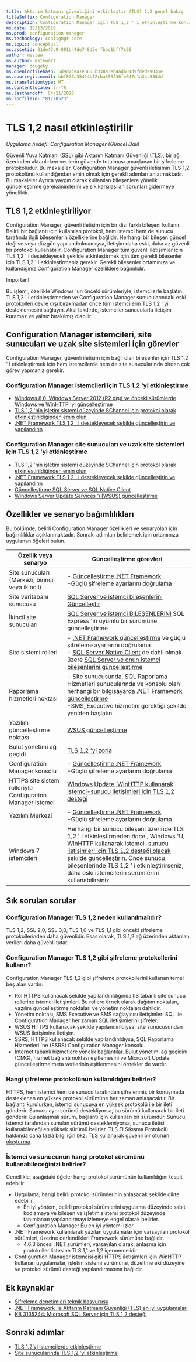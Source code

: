 ```yaml
---
title: Aktarım katmanı güvenliğini etkinleştir (TLS) 1,2 genel bakış
titleSuffix: Configuration Manager
description: Configuration Manager için TLS 1,2 ' i etkinleştirme konusuna genel bakış.
ms.date: 12/13/2019
ms.prod: configuration-manager
ms.technology: configmgr-core
ms.topic: conceptual
ms.assetid: 31de47c9-891b-4de7-8d5e-fbbc1bff7c60
author: mestew
ms.author: mstewart
manager: dougeby
ms.openlocfilehash: 5d9d7cea7e5653b338a3eb4adb01d9fded99035e
ms.sourcegitcommit: bbf820c35414bf2cba356f30fe047c1a34c5384d
ms.translationtype: MT
ms.contentlocale: tr-TR
ms.lasthandoff: 04/21/2020
ms.locfileid: "81720523"
---
```

# <a name="how-to-enable-tls-12"></a>TLS 1,2 nasıl etkinleştirilir

*Uygulama hedefi: Configuration Manager (Güncel Dalı)*

Güvenli Yuva Katmanı (SSL) gibi Aktarım Katmanı Güvenliği (TLS), bir ağ üzerinden aktarılırken verilerin güvende tutulması amaçlanan bir şifreleme protokolüdür. Bu makaleler, Configuration Manager güvenli iletişimin TLS 1,2 protokolünü kullandığından emin olmak için gerekli adımları anlatmaktadır. Bu makaleler Ayrıca yaygın olarak kullanılan bileşenlere yönelik güncelleştirme gereksinimlerini ve sık karşılaşılan sorunları gidermeye yöneliktir.

## <a name="enabling-tls-12"></a>TLS 1,2 etkinleştiriliyor

Configuration Manager, güvenli iletişim için bir dizi farklı bileşeni kullanır. Belirli bir bağlantı için kullanılan protokol, hem istemci hem de sunucu tarafında ilgili bileşenlerin özelliklerine bağlıdır. Herhangi bir bileşen güncel değilse veya düzgün yapılandırılmamışsa, iletişim daha eski, daha az güvenli bir protokol kullanabilir. Configuration Manager tüm güvenli iletişimler için TLS 1,2 ' i destekleyecek şekilde etkinleştirmek için tüm gerekli bileşenler için TLS 1,2 ' i etkinleştirmeniz gerekir. Gerekli bileşenler ortamınıza ve kullandığınız Configuration Manager özelliklere bağımlıdır.

> [!IMPORTANT]
> Bu işlemi, özellikle Windows 'un önceki sürümleriyle, istemcilerle başlatın. TLS 1,2 ' i etkinleştirmeden ve Configuration Manager sunucularındaki eski protokolleri devre dışı bırakmadan önce tüm istemcilerin TLS 1,2 ' yi desteklemesini sağlayın. Aksi takdirde, istemciler sunucularla iletişim kuramaz ve yalnız bırakılmış olabilir.


## <a name="tasks-for-configuration-manager-clients-site-servers-and-remote-site-systems"></a>Configuration Manager istemcileri, site sunucuları ve uzak site sistemleri için görevler

Configuration Manager, güvenli iletişim için bağlı olan bileşenler için TLS 1,2 ' i etkinleştirmek için hem istemcilerde hem de site sunucularında birden çok görev yapmanız gerekir.

### <a name="enable-tls-12-for-configuration-manager-clients"></a>Configuration Manager istemcileri için TLS 1,2 'yi etkinleştirme

- [Windows 8,0, Windows Server 2012 (R2 dışı) ve önceki sürümlerde Windows ve WinHTTP 'yi güncelleştirme](enable-tls-1-2-client.md#bkmk_winhttp)
- [TLS 1,2 'nin işletim sistemi düzeyinde SChannel için protokol olarak etkinleştirildiğinden emin olun](enable-tls-1-2-client.md#bkmk_protocol)
- [.NET Framework TLS 1,2 ' i destekleyecek şekilde güncelleştirin ve yapılandırın](enable-tls-1-2-client.md#bkmk_net)


### <a name="enable-tls-12-for-configuration-manager-site-servers-and-remote-site-systems"></a>Configuration Manager site sunucuları ve uzak site sistemleri için TLS 1,2 'yi etkinleştirme

- [TLS 1,2 'nin işletim sistemi düzeyinde SChannel için protokol olarak etkinleştirildiğinden emin olun](enable-tls-1-2-server.md#bkmk_protocol)
- [.NET Framework TLS 1,2 ' i destekleyecek şekilde güncelleştirin ve yapılandırın](enable-tls-1-2-server.md#bkmk_net)
- [Güncelleştirme SQL Server ve SQL Native Client](enable-tls-1-2-server.md#bkmk_sql)
- [Windows Server Update Services 'ı (WSUS) güncelleştirme](enable-tls-1-2-server.md#bkmk_wsus)


## <a name="features-and-scenario-dependencies"></a>Özellikler ve senaryo bağımlılıkları

Bu bölümde, belirli Configuration Manager özellikleri ve senaryoları için bağımlılıklar açıklanmaktadır. Sonraki adımları belirlemek için ortamınıza uygulanan öğeleri bulun.

|Özellik veya senaryo|Güncelleştirme görevleri|
|--- |--- |
|Site sunucuları (Merkezi, birincil veya ikincil)| - [Güncelleştirme .NET Framework](enable-tls-1-2-server.md#bkmk_net)<br/> -Güçlü şifreleme ayarlarını doğrulama|
|Site veritabanı sunucusu|[SQL Server ve istemci bileşenlerini Güncelleştir](enable-tls-1-2-server.md#bkmk_sql)|
|İkincil site sunucuları|[SQL Server ve istemci BILEŞENLERINI](enable-tls-1-2-server.md#bkmk_sql) SQL Express 'in uyumlu bir sürümüne güncelleştirme|
|Site sistemi rolleri| - [.NET Framework güncelleştirme](enable-tls-1-2-server.md#bkmk_net) ve güçlü şifreleme ayarlarını doğrulama <br/> - [SQL Server Native Client](enable-tls-1-2-server.md#bkmk_sql-client) de dahil olmak üzere [SQL Server ve onun istemci bileşenlerini güncelleştirme](enable-tls-1-2-server.md#bkmk_sql)|
|Raporlama hizmetleri noktası|- Site sunucusunda, SQL Raporlama Hizmetleri sunucularında ve konsolu olan herhangi bir bilgisayarda [.NET Framework güncelleştirme](enable-tls-1-2-server.md#bkmk_net)<br/> -SMS_Executive hizmetini gerektiği şekilde yeniden başlatın|
|Yazılım güncelleştirme noktası|[WSUS güncelleştirme](enable-tls-1-2-server.md#bkmk_wsus)|
|Bulut yönetimi ağ geçidi|[TLS 1,2 'yi zorla](../../clients/manage/cmg/security-and-privacy-for-cloud-management-gateway.md#bkmk_tls)|
|Configuration Manager konsolu| - [Güncelleştirme .NET Framework](enable-tls-1-2-client.md#bkmk_net)<br/> -Güçlü şifreleme ayarlarını doğrulama|
|HTTPS site sistem rolleriyle Configuration Manager istemci|[Windows Update, WinHTTP kullanarak istemci-sunucu iletişimleri için TLS 1,2 desteği](enable-tls-1-2-client.md#bkmk_winhttp)|
|Yazılım Merkezi| - [Güncelleştirme .NET Framework](enable-tls-1-2-client.md#bkmk_net)<br/> -Güçlü şifreleme ayarlarını doğrulama|
|Windows 7 istemcileri| Herhangi bir sunucu bileşeni üzerinde TLS 1,2 ' i etkinleştirmeden *önce* , Windows 'U, [WinHTTP kullanarak istemci-sunucu iletişimleri için TLS 1,2 desteği olacak şekilde güncelleştirin](enable-tls-1-2-client.md#bkmk_winhttp). Önce sunucu bileşenlerinde TLS 1,2 ' i etkinleştirirseniz, daha eski istemcilerin sürümlerini kullanabilirsiniz.|

## <a name="frequently-asked-questions"></a>Sık sorulan sorular

### <a name="why-use-tls-12-with-configuration-manager"></a>Configuration Manager TLS 1,2 neden kullanılmalıdır?

TLS 1,2, SSL 2,0, SSL 3,0, TLS 1,0 ve TLS 1,1 gibi önceki şifreleme protokollerinden daha güvenlidir. Esas olarak, TLS 1,2 ağ üzerinden aktarılan verileri daha güvenli tutar.

### <a name="where-does-configuration-manager-use-encryption-protocols-like-tls-12"></a>Configuration Manager TLS 1,2 gibi şifreleme protokollerini kullanır?

Configuration Manager TLS 1,2 gibi şifreleme protokollerini kullanan temel beş alan vardır:

- Rol HTTPS kullanacak şekilde yapılandırıldığında IIS tabanlı site sunucu rollerine istemci iletişimleri. Bu rollere örnek olarak dağıtım noktaları, yazılım güncelleştirme noktaları ve yönetim noktaları dahildir.
- Yönetim noktası, SMS Executive ve SMS sağlayıcısı iletişimleri SQL ile. Configuration Manager her zaman SQL iletişimlerini şifreler.
- WSUS HTTPS kullanacak şekilde yapılandırıldıysa, site sunucusundan WSUS iletişimine iletişim.
- SSRS, HTTPS kullanacak şekilde yapılandırıldıysa, SQL Raporlama Hizmetleri 'ne (SSRS) Configuration Manager konsolu.
- İnternet tabanlı hizmetlere yönelik bağlantılar. Bulut yönetimi ağ geçidini (CMG), hizmet bağlantı noktası eşitlemesini ve Microsoft Update güncelleştirme meta verilerinin eşitlenmesini örnekler de vardır.

### <a name="what-determines-which-encryption-protocol-is-used"></a>Hangi şifreleme protokolünün kullanıldığını belirler?

HTTPS, hem istemci hem de sunucu tarafından şifrelenmiş bir konuşmada desteklenen en yüksek protokol sürümüne her zaman anlaşacaktır. Bir bağlantı kurulurken, istemci sunucuya en yüksek protokolü ile bir ileti gönderir. Sunucu aynı sürümü destekliyorsa, bu sürümü kullanarak bir ileti gönderir. Bu anlaşmalı sürüm, bağlantı için kullanılan bir sürümdür. Sunucu, istemci tarafından sunulan sürümü desteklemiyorsa, sunucu iletisi kullanabileceği en yüksek sürümü belirler. TLS El Sıkışma Protokolü hakkında daha fazla bilgi için bkz. [TLS kullanarak güvenli bir oturum oluşturma](https://docs.microsoft.com/windows/win32/secauthn/tls-handshake-protocol#establishing-a-secure-session-by-using-tls).

### <a name="what-determines-which-protocol-version-the-client-and-server-can-use"></a>İstemci ve sunucunun hangi protokol sürümünü kullanabileceğinizi belirler?

Genellikle, aşağıdaki öğeler hangi protokol sürümünün kullanıldığını tespit edebilir:

- Uygulama, hangi belirli protokol sürümlerinin anlaşacak şekilde dikte edebilir.
  - En iyi yöntem, belirli protokol sürümlerini uygulama düzeyinde sabit kodlamaya ve bileşen ve işletim sistemi protokol düzeyinde tanımlanan yapılandırmayı izlemeye engel olarak belirler.
  - Configuration Manager Bu en iyi yöntemi izler.
- .NET Framework kullanılarak yazılan uygulamalar için varsayılan protokol sürümleri, üzerine derlendikleri Framework sürümüne bağlıdır.  
  - 4.6.3 öncesi .NET sürümleri, varsayılan olarak, anlaşma için protokoller listesine TLS 1,1 ve 1,2 içermemelidir.
- Configuration Manager istemcisi gibi HTTPS iletişimleri için WinHTTP kullanan uygulamalar, işletim sistemi sürümüne, düzeltme eki düzeyine ve protokol sürümü desteği yapılandırmasına bağlıdır.


## <a name="additional-resources"></a>Ek kaynaklar

- [Şifreleme denetimleri teknik başvurusu](cryptographic-controls-technical-reference.md)
- [.NET Framework ile Aktarım Katmanı Güvenliği (TLS) en iyi uygulamaları](https://docs.microsoft.com/dotnet/framework/network-programming/tls#configuring-security-via-the-windows-registry)
- [KB 3135244: Microsoft SQL Server için TLS 1,2 desteği](https://support.microsoft.com/help/3135244/tls-1-2-support-for-microsoft-sql-server)

## <a name="next-steps"></a>Sonraki adımlar

- [TLS 1.2’yi istemcilerde etkinleştirme](enable-tls-1-2-client.md)
- [Site sunucularında TLS 1,2 'yi etkinleştirme](enable-tls-1-2-server.md)
